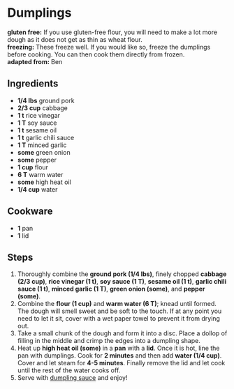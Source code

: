 # Dumplings

**gluten free:** If you use gluten-free flour, you will need to make a lot more dough as it does not get as thin as wheat flour.  
**freezing:** These freeze well. If you would like so, freeze the dumplings before cooking. You can then cook them directly from frozen.  
**adapted from:** Ben  

## Ingredients
- **1/4 lbs** ground pork
- **2/3 cup** cabbage
- **1 t** rice vinegar
- **1 T** soy sauce
- **1 t** sesame oil
- **1 t** garlic chili sauce
- **1 T** minced garlic
- **some** green onion
- **some** pepper
- **1 cup** flour
- **6 T** warm water
- **some** high heat oil
- **1/4 cup** water

## Cookware
- **1** pan
- **1** lid

## Steps
1. Thoroughly combine the **ground pork (1/4 lbs)**, finely chopped **cabbage (2/3 cup)**, **rice vinegar (1 t)**, **soy sauce (1 T)**, **sesame oil (1 t)**, **garlic chili sauce (1 t)**, **minced garlic (1 T)**, **green onion (some)**, and **pepper (some)**.
2. Combine the **flour (1 cup)** and **warm water (6 T)**; knead until formed. The dough will smell sweet and be soft to the touch. If at any point you need to let it sit, cover with a wet paper towel to prevent it from drying out.
3. Take a small chunk of the dough and form it into a disc. Place a dollop of filling in the middle and crimp the edges into a dumpling shape.
4. Heat up **high heat oil (some)** in a **pan** with a **lid**. Once it is hot, line the pan with dumplings. Cook for **2 minutes** and then add **water (1/4 cup)**. Cover and let steam for **4-5 minutes**. Finally remove the lid and let cook until the rest of the water cooks off.
5. Serve with [dumpling sauce](./Dumpling%20Sauce.md) and enjoy\!
